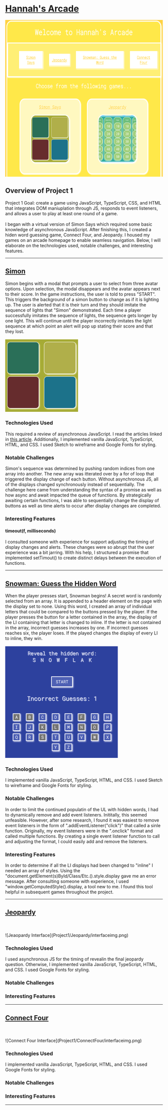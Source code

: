# [Hannah's Arcade](https://hannahgardner96.github.io/) <br>
<img src="homepageinterfaceimg.png" alt="homepage image" width="600" height="500" />

## Overview of Project 1 <br>
Project 1 Goal: create a game using JavaScript, TypeScript, CSS, and HTML that integrates DOM maniuplation through JS, responds to event listeners, and allows a user to play at least one round of a game. <br>
<br>
I began with a virtual version of Simon Says which required some basic knowledge of asynchronous JavaScript. After finishing this, I created a hiden word guessing game, Connect Four, and Jeopardy. I housed my games on an arcade homepage to enable seamless navigation. Below, I will elaborate on the technologies used, notable challenges, and interesting features. <br>

***

## [Simon](https://hannahgardner96.github.io/Project1/Simon/) <br>
Simon begins with a modal that prompts a user to select from three avatar options. Upon selection, the modal disappears and the avatar appears next to their score. In the game instructions, the user is told to press "START". This triggers the background of a simon button to change as if it is lighting up. The user is alerted that it is their turn and they should imitate the sequence of lights that "Simon" demonstrated. Each time a player successfully imitates the sequence of lights, the sequence gets longer by one light. This will continue until the player incorrectly imitates the light sequence at which point an alert will pop up stating their score and that they lost. <br>
<br>
![Simon Interface](Project1/Simon/interfaceimg.png)

### Technologies Used <br>
This required a review of asynchronous JavaScript. I read the articles linked in [this article](https://developer.mozilla.org/en-US/docs/Learn/JavaScript/Asynchronous). Additionally, I implemented vanilla JavaScript, TypeScript, HTML, and CSS.  I used Sketch to wireframe and Google Fonts for styling. <br>

### Notable Challenges <br>
Simon's sequence was determined by pushing random indices from one array into another. The new array was itterated over by a for of loop that triggered the display change of each button. Without asynchronous JS, all of the displays changed synchronously instead of sequentially. The challenge here came from understanding the syntax of a promise as well as how async and await impacted the queue of functions. By strategically awaiting certain functions, I was able to sequentially change the display of buttons as well as time alerts to occur after display changes are completed. <br>

### Interesting Features <br>
#### timeout(f, milliseconds) <br>
I consulted someone with experience for support adjusting the timing of display changes and alerts. These changes were so abrupt that the user experience was a bit jarring. With his help, I structured a promise that implemented setTimout() to create distinct delays between the execution of functions. <br>

***

## [Snowman: Guess the Hidden Word](https://hannahgardner96.github.io/Project1/Snowman/) <br>
When the player presses start, Snowman begins! A secret word is randomly selected from an array. It is appended to a header element on the page with the display set to none. Using this word, I created an array of individual letters that could be compared to the buttons pressed by the player. If the player presses the button for a letter contained in the array, the display of the LI containing that letter is changed to inline. If the letter is not contained in the array, incorrect guesses increases by one. If incorrect guesses reaches six, the player loses. If the played changes the display of every LI to inline, they win.<br>
<br>
![Snowman Interface](Project1/Snowman/interfaceimg.png)

### Technologies Used <br>
I implemented vanilla JavaScript, TypeScript, HTML, and CSS.  I used Sketch to wireframe and Google Fonts for styling.<br>

### Notable Challenges <br>
In order to limit the continued populatin of the UL with hidden words, I had to dynamically remove and add event listeners. Inititally, this seemed unfeasible. However, after some research, I found it was easiest to remove event listeners in the form of ".addEventListener("click")" that called a sinle function. Originally, my event listeners were in the ".onclick" format and called multiple functions. By creating a single event listener function to call and adjusting the format, I could easily add and remove the listeners.<br>

### Interesting Features <br>
In order to determine if all the LI displays had been changed to "inline" I needed an array of styles. Using the "document.getElement(s)ById/Class/Etc.().style.display gave me an error message. After consulting someone with experience, I used "window.getComputedStyle().display, a tool new to me. I found this tool helpful in subsequent games throughout the project.<br>

***

## [Jeopardy](https://hannahgardner96.github.io/Project1/Jeopardy/) <br>

<br>
<br>
![Jeaopardy Interface](Project1/Jeopardy/interfaceimg.png)

### Technologies Used <br>
I used asynchronous JS for the timing of revealin the final jeopardy question. Otherwise, I implemented vanilla JavaScript, TypeScript, HTML, and CSS.  I used Google Fonts for styling.

### Notable Challenges <br>
### Interesting Features <br>

***

## [Connect Four](https://hannahgardner96.github.io/Project1/ConnectFour/) <br>

<br>
<br>
![Connect Four Interface](Project1/ConnectFour/interfaceimg.png)

### Technologies Used <br>
I implemented vanilla JavaScript, TypeScript, HTML, and CSS.  I used Google Fonts for styling.

### Notable Challenges <br>
### Interesting Features <br>

***